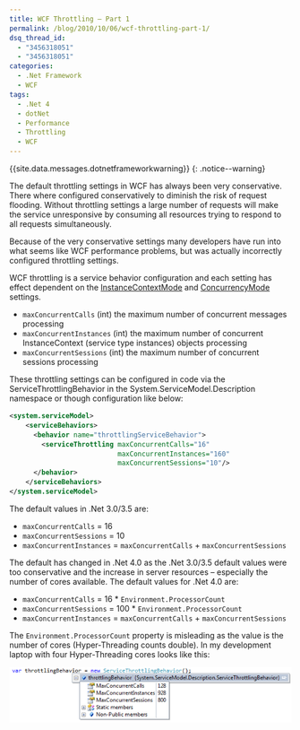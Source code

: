 ```yaml
---
title: WCF Throttling – Part 1
permalink: /blog/2010/10/06/wcf-throttling-part-1/
dsq_thread_id:
  - "3456318051"
  - "3456318051"
categories:
  - .Net Framework
  - WCF
tags:
  - .Net 4
  - dotNet
  - Performance
  - Throttling
  - WCF
---
```

{{site.data.messages.dotnetframeworkwarning}}
{: .notice--warning}

The default throttling settings in WCF has always been very conservative. There where configured conservatively to diminish the risk of request flooding. Without throttling settings a large number of requests will make the service unresponsive by consuming all resources trying to respond to all requests simultaneously.

Because of the very conservative settings many developers have run into what seems like WCF performance problems, but was actually incorrectly configured throttling settings.

WCF throttling is a service behavior configuration and each setting has effect dependent on the [InstanceContextMode](http://msdn.microsoft.com/en-us/library/system.servicemodel.servicebehaviorattribute.instancecontextmode(v=VS.100).aspx "InstanceContextMode enum on MSDN") and [ConcurrencyMode](http://msdn.microsoft.com/en-us/library/system.servicemodel.servicebehaviorattribute.concurrencymode.aspx "ConcurrencyMode enum on MSDN") settings.

* `maxConcurrentCalls` (int) the maximum number of concurrent messages processing
* `maxConcurrentInstances` (int) the maximum number of concurrent InstanceContext (service type instances) objects processing
* `maxConcurrentSessions` (int) the maximum number of concurrent sessions processing

These throttling settings can be configured in code via the ServiceThrottlingBehavior in the System.ServiceModel.Description namespace or though configuration like below:

```xml
<system.serviceModel>
    <serviceBehaviors>
      <behavior name="throttlingServiceBehavior">
        <serviceThrottling maxConcurrentCalls="16"
                           maxConcurrentInstances="160"
                           maxConcurrentSessions="10"/>
      </behavior>
    </serviceBehaviors>
</system.serviceModel>
```

The default values in .Net 3.0/3.5 are:

* `maxConcurrentCalls` = 16
* `maxConcurrentSessions` = 10
* `maxConcurrentInstances` = `maxConcurrentCalls` + `maxConcurrentSessions`

The default has changed in .Net 4.0 as the .Net 3.0/3.5 default values were too conservative and the increase in server resources – especially the number of cores available. The default values for .Net 4.0 are:

* `maxConcurrentCalls` = 16 * `Environment.ProcessorCount`
* `maxConcurrentSessions` = 100 * `Environment.ProcessorCount`
* `maxConcurrentInstances` = `maxConcurrentCalls` + `maxConcurrentSessions`

The `Environment.ProcessorCount` property is misleading as the value is the number of cores (Hyper-Threading counts double). In my development laptop with four Hyper-Threading cores looks like this:

![WCF Throttling DotNet 4.0 default settings](/wp-content/uploads/WcfThrottlingDotNet4.png)
